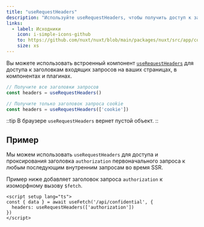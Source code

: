 ```yaml
---
title: "useRequestHeaders"
description: "Используйте useRequestHeaders, чтобы получить доступ к заголовкам входящих запросов."
links:
  - label: Исходники
    icon: i-simple-icons-github
    to: https://github.com/nuxt/nuxt/blob/main/packages/nuxt/src/app/composables/ssr.ts
    size: xs
---
```


Вы можете использовать встроенный компонент [`useRequestHeaders`](/docs/api/composables/use-request-headers) для доступа к заголовкам входящих запросов на ваших страницах, в компонентах и плагинах.

```js
// Получите все заголовки запросов
const headers = useRequestHeaders()

// Получите только заголовок запроса cookie
const headers = useRequestHeaders(['cookie'])
```

::tip
В браузере `useRequestHeaders` вернет пустой объект.
::

## Пример

Мы можем использовать `useRequestHeaders` для доступа и проксирования заголовка `authorization` первоначального запроса к любым последующим внутренним запросам во время SSR.

Пример ниже добавляет заголовок запроса `authorization` к изоморфному вызову `$fetch`.

```vue [pages/some-page.vue]
<script setup lang="ts">
const { data } = await useFetch('/api/confidential', {
  headers: useRequestHeaders(['authorization'])
})
</script>
```

